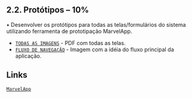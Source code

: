 ## 2.2. Protótipos – 10% 
• Desenvolver os protótipos para todas as telas/formulários do sistema utilizando ferramenta de prototipação MarvelApp.

* [`TODAS AS IMAGENS`](2.2.PROT/telas.pdf) - PDF com todas as telas.
* [`FLUXO DE NAVEGAÇÃO`](2.2.PROT/gastaru.png) - Imagem com a idéia do fluxo principal da aplicação.

## Links
[`MarvelApp`](https://marvelapp.com/)
